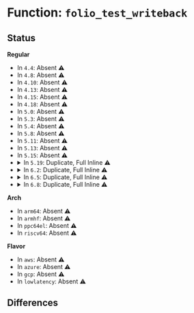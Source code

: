 # Function: <code>folio_test_writeback</code>

## Status
<b>Regular</b>
<ul>
<li>
In <code>4.4</code>: Absent ⚠️
</li>
<li>
In <code>4.8</code>: Absent ⚠️
</li>
<li>
In <code>4.10</code>: Absent ⚠️
</li>
<li>
In <code>4.13</code>: Absent ⚠️
</li>
<li>
In <code>4.15</code>: Absent ⚠️
</li>
<li>
In <code>4.18</code>: Absent ⚠️
</li>
<li>
In <code>5.0</code>: Absent ⚠️
</li>
<li>
In <code>5.3</code>: Absent ⚠️
</li>
<li>
In <code>5.4</code>: Absent ⚠️
</li>
<li>
In <code>5.8</code>: Absent ⚠️
</li>
<li>
In <code>5.11</code>: Absent ⚠️
</li>
<li>
In <code>5.13</code>: Absent ⚠️
</li>
<li>
In <code>5.15</code>: Absent ⚠️
</li>
<li>
<details>
<summary>In <code>5.19</code>: Duplicate, Full Inline ⚠️</summary>

**Collision:** Static Duplication

**Inline:** Full

**Transformation:** False

**Instances:**

```
In mm/filemap.c (ffffffff812ef46c)
Location: include/linux/page-flags.h:539
Inline: True
Inline callers:
  - mm/filemap.c:filemap_release_folio
  - mm/filemap.c:find_lock_entries
```
```
In mm/page-writeback.c (ffffffff812fcaba)
Location: include/linux/page-flags.h:539
Inline: True
Inline callers:
  - mm/page-writeback.c:folio_wait_writeback_killable
  - mm/page-writeback.c:folio_wait_writeback
```
```
In mm/readahead.c (ffffffff8130245f)
Location: include/linux/page-flags.h:539
Inline: True
```
```
In mm/truncate.c (ffffffff81307ed7)
Location: include/linux/page-flags.h:539
Inline: True
Inline callers:
  - mm/truncate.c:mapping_evict_folio
```
```
In mm/vmscan.c (ffffffff8130e30b)
Location: include/linux/page-flags.h:539
Inline: True
Inline callers:
  - mm/vmscan.c:shrink_page_list
  - mm/vmscan.c:shrink_page_list
  - mm/vmscan.c:shrink_page_list
  - mm/vmscan.c:shrink_page_list
  - mm/vmscan.c:pageout
```
```
In mm/migrate.c (ffffffff813b23c8)
Location: include/linux/page-flags.h:539
Inline: True
Inline callers:
  - mm/migrate.c:migrate_page
  - mm/migrate.c:folio_migrate_flags
```
```
In mm/memcontrol.c (ffffffff813d0799)
Location: include/linux/page-flags.h:539
Inline: True
Inline callers:
  - mm/memcontrol.c:mem_cgroup_move_account
```
```
In fs/fs-writeback.c (ffffffff814324bc)
Location: include/linux/page-flags.h:539
Inline: True
Inline callers:
  - fs/fs-writeback.c:inode_do_switch_wbs
```
```
In fs/buffer.c (ffffffff814438ed)
Location: include/linux/page-flags.h:539
Inline: True
Inline callers:
  - fs/buffer.c:try_to_free_buffers
  - fs/buffer.c:buffer_check_dirty_writeback
```
```
In fs/iomap/buffered-io.c (ffffffff8148996d)
Location: include/linux/page-flags.h:539
Inline: True
Inline callers:
  - fs/iomap/buffered-io.c:iomap_writepage_map
  - fs/iomap/buffered-io.c:iomap_invalidate_folio
  - fs/iomap/buffered-io.c:iomap_release_folio
```
```
In fs/ext4/inode.c (ffffffff814e146f)
Location: include/linux/page-flags.h:539
Inline: True
Inline callers:
  - fs/ext4/inode.c:mpage_release_unused_pages
```
</details>
</li>
<li>
<details>
<summary>In <code>6.2</code>: Duplicate, Full Inline ⚠️</summary>

**Collision:** Static Duplication

**Inline:** Full

**Transformation:** False

**Instances:**

```
In mm/filemap.c (ffffffff81359fac)
Location: include/linux/page-flags.h:518
Inline: True
Inline callers:
  - mm/filemap.c:filemap_release_folio
  - mm/filemap.c:find_lock_entries
  - mm/filemap.c:filemap_range_has_writeback
```
```
In mm/page-writeback.c (ffffffff81366e1a)
Location: include/linux/page-flags.h:518
Inline: True
Inline callers:
  - mm/page-writeback.c:folio_wait_writeback_killable
  - mm/page-writeback.c:folio_wait_writeback
```
```
In mm/readahead.c (ffffffff8136cc0f)
Location: include/linux/page-flags.h:518
Inline: True
```
```
In mm/swap.c (ffffffff81370147)
Location: include/linux/page-flags.h:518
Inline: True
Inline callers:
  - mm/swap.c:lru_deactivate_file_fn
  - mm/swap.c:lru_gen_add_folio
```
```
In mm/truncate.c (ffffffff813712d7)
Location: include/linux/page-flags.h:518
Inline: True
Inline callers:
  - mm/truncate.c:mapping_evict_folio
```
```
In mm/vmscan.c (ffffffff8138114a)
Location: include/linux/page-flags.h:518
Inline: True
Inline callers:
  - mm/vmscan.c:evict_folios
  - mm/vmscan.c:evict_folios
  - mm/vmscan.c:sort_folio
  - mm/vmscan.c:shrink_folio_list
  - mm/vmscan.c:shrink_folio_list
  - mm/vmscan.c:shrink_folio_list
  - mm/vmscan.c:shrink_folio_list
  - mm/vmscan.c:pageout
  - mm/vmscan.c:lru_gen_add_folio
```
```
In mm/memory.c (ffffffff813bc45b)
Location: include/linux/page-flags.h:518
Inline: True
Inline callers:
  - mm/memory.c:do_swap_page
```
```
In mm/mlock.c (ffffffff813c25ee)
Location: include/linux/page-flags.h:518
Inline: True
```
```
In mm/swapfile.c (ffffffff813fe607)
Location: include/linux/page-flags.h:518
Inline: True
Inline callers:
  - mm/swapfile.c:folio_free_swap
```
```
In mm/migrate.c (ffffffff81431509)
Location: include/linux/page-flags.h:518
Inline: True
Inline callers:
  - mm/migrate.c:folio_migrate_flags
```
```
In mm/huge_memory.c (ffffffff81441ba5)
Location: include/linux/page-flags.h:518
Inline: True
Inline callers:
  - mm/huge_memory.c:split_huge_page_to_list
```
```
In mm/khugepaged.c (ffffffff814499a5)
Location: include/linux/page-flags.h:518
Inline: True
Inline callers:
  - mm/khugepaged.c:collapse_file
```
```
In mm/memcontrol.c (ffffffff81455ea9)
Location: include/linux/page-flags.h:518
Inline: True
Inline callers:
  - mm/memcontrol.c:mem_cgroup_move_account
```
```
In fs/fs-writeback.c (ffffffff814c056c)
Location: include/linux/page-flags.h:518
Inline: True
Inline callers:
  - fs/fs-writeback.c:inode_do_switch_wbs
```
```
In fs/buffer.c (ffffffff814d214d)
Location: include/linux/page-flags.h:518
Inline: True
Inline callers:
  - fs/buffer.c:try_to_free_buffers
  - fs/buffer.c:buffer_check_dirty_writeback
```
```
In fs/aio.c (ffffffff814f17f5)
Location: include/linux/page-flags.h:518
Inline: True
Inline callers:
  - fs/aio.c:aio_migrate_folio
```
```
In fs/iomap/buffered-io.c (ffffffff8151d809)
Location: include/linux/page-flags.h:518
Inline: True
Inline callers:
  - fs/iomap/buffered-io.c:iomap_writepage_map
  - fs/iomap/buffered-io.c:iomap_invalidate_folio
  - fs/iomap/buffered-io.c:iomap_release_folio
```
```
In fs/ext4/inode.c (ffffffff81579cfc)
Location: include/linux/page-flags.h:518
Inline: True
Inline callers:
  - fs/ext4/inode.c:mpage_release_unused_pages
```
```
In fs/fuse/dev.c (ffffffff8161b02d)
Location: include/linux/page-flags.h:518
Inline: True
Inline callers:
  - fs/fuse/dev.c:fuse_try_move_page
```
</details>
</li>
<li>
<details>
<summary>In <code>6.5</code>: Duplicate, Full Inline ⚠️</summary>

**Collision:** Static Duplication

**Inline:** Full

**Transformation:** False

**Instances:**

```
In mm/filemap.c (ffffffff8138cafc)
Location: include/linux/page-flags.h:511
Inline: True
Inline callers:
  - mm/filemap.c:filemap_cachestat
  - mm/filemap.c:filemap_release_folio
  - mm/filemap.c:find_lock_entries
  - mm/filemap.c:filemap_range_has_writeback
```
```
In mm/page-writeback.c (ffffffff8139949a)
Location: include/linux/page-flags.h:511
Inline: True
Inline callers:
  - mm/page-writeback.c:folio_wait_writeback_killable
  - mm/page-writeback.c:folio_wait_writeback
  - mm/page-writeback.c:write_cache_pages
  - mm/page-writeback.c:write_cache_pages
```
```
In mm/readahead.c (ffffffff8139ee6f)
Location: include/linux/page-flags.h:511
Inline: True
```
```
In mm/swap.c (ffffffff813a22c7)
Location: include/linux/page-flags.h:511
Inline: True
Inline callers:
  - mm/swap.c:lru_deactivate_file_fn
  - mm/swap.c:lru_gen_add_folio
```
```
In mm/truncate.c (ffffffff813a34a7)
Location: include/linux/page-flags.h:511
Inline: True
Inline callers:
  - mm/truncate.c:mapping_evict_folio
```
```
In mm/vmscan.c (ffffffff813b24fc)
Location: include/linux/page-flags.h:511
Inline: True
Inline callers:
  - mm/vmscan.c:evict_folios
  - mm/vmscan.c:evict_folios
  - mm/vmscan.c:sort_folio
  - mm/vmscan.c:shrink_folio_list
  - mm/vmscan.c:shrink_folio_list
  - mm/vmscan.c:shrink_folio_list
  - mm/vmscan.c:shrink_folio_list
  - mm/vmscan.c:pageout
  - mm/vmscan.c:lru_gen_add_folio
```
```
In mm/compaction.c (ffffffff813daf04)
Location: include/linux/page-flags.h:511
Inline: True
Inline callers:
  - mm/compaction.c:isolate_migratepages_block
```
```
In mm/memory.c (ffffffff813f0ce1)
Location: include/linux/page-flags.h:511
Inline: True
Inline callers:
  - mm/memory.c:do_swap_page
```
```
In mm/mlock.c (ffffffff813f6f3b)
Location: include/linux/page-flags.h:511
Inline: True
```
```
In mm/swapfile.c (ffffffff8143159d)
Location: include/linux/page-flags.h:511
Inline: True
Inline callers:
  - mm/swapfile.c:folio_free_swap
```
```
In mm/migrate.c (ffffffff81468778)
Location: include/linux/page-flags.h:511
Inline: True
Inline callers:
  - mm/migrate.c:migrate_folio_unmap
  - mm/migrate.c:folio_migrate_flags
```
```
In mm/huge_memory.c (ffffffff8147754c)
Location: include/linux/page-flags.h:511
Inline: True
Inline callers:
  - mm/huge_memory.c:split_huge_page_to_list
```
```
In mm/khugepaged.c (ffffffff8147fa54)
Location: include/linux/page-flags.h:511
Inline: True
Inline callers:
  - mm/khugepaged.c:collapse_file
```
```
In mm/memcontrol.c (ffffffff8148cf7d)
Location: include/linux/page-flags.h:511
Inline: True
Inline callers:
  - mm/memcontrol.c:mem_cgroup_move_account
```
```
In fs/fs-writeback.c (ffffffff814f59bf)
Location: include/linux/page-flags.h:511
Inline: True
Inline callers:
  - fs/fs-writeback.c:inode_do_switch_wbs
```
```
In fs/buffer.c (ffffffff81509b5d)
Location: include/linux/page-flags.h:511
Inline: True
Inline callers:
  - fs/buffer.c:try_to_free_buffers
  - fs/buffer.c:__block_write_full_folio
  - fs/buffer.c:__block_write_full_folio
  - fs/buffer.c:buffer_check_dirty_writeback
```
```
In fs/mpage.c (ffffffff8150f01e)
Location: include/linux/page-flags.h:511
Inline: True
Inline callers:
  - fs/mpage.c:__mpage_writepage
```
```
In fs/aio.c (ffffffff81529685)
Location: include/linux/page-flags.h:511
Inline: True
Inline callers:
  - fs/aio.c:aio_migrate_folio
```
```
In fs/iomap/buffered-io.c (ffffffff81555aaa)
Location: include/linux/page-flags.h:511
Inline: True
Inline callers:
  - fs/iomap/buffered-io.c:iomap_writepage_map
  - fs/iomap/buffered-io.c:iomap_release_folio
```
```
In fs/ext4/inode.c (ffffffff815b5ba2)
Location: include/linux/page-flags.h:511
Inline: True
Inline callers:
  - fs/ext4/inode.c:mpage_prepare_extent_to_map
  - fs/ext4/inode.c:mpage_prepare_extent_to_map
  - fs/ext4/inode.c:mpage_release_unused_pages
```
```
In fs/ext4/move_extent.c (ffffffff815cfd03)
Location: include/linux/page-flags.h:511
Inline: True
Inline callers:
  - fs/ext4/move_extent.c:mext_page_mkuptodate
```
```
In fs/ext4/page-io.c (ffffffff815da9a9)
Location: include/linux/page-flags.h:511
Inline: True
Inline callers:
  - fs/ext4/page-io.c:ext4_bio_write_folio
```
```
In fs/fuse/dev.c (ffffffff8165319d)
Location: include/linux/page-flags.h:511
Inline: True
Inline callers:
  - fs/fuse/dev.c:fuse_try_move_page
```
</details>
</li>
<li>
<details>
<summary>In <code>6.8</code>: Duplicate, Full Inline ⚠️</summary>

**Collision:** Static Duplication

**Inline:** Full

**Transformation:** False

**Instances:**

```
In mm/filemap.c (ffffffff813b5501)
Location: include/linux/page-flags.h:513
Inline: True
Inline callers:
  - mm/filemap.c:filemap_release_folio
  - mm/filemap.c:find_lock_entries
  - mm/filemap.c:filemap_range_has_writeback
```
```
In mm/page-writeback.c (ffffffff813c329a)
Location: include/linux/page-flags.h:513
Inline: True
Inline callers:
  - mm/page-writeback.c:folio_wait_writeback_killable
  - mm/page-writeback.c:folio_wait_writeback
  - mm/page-writeback.c:write_cache_pages
  - mm/page-writeback.c:write_cache_pages
```
```
In mm/readahead.c (ffffffff813c8acf)
Location: include/linux/page-flags.h:513
Inline: True
```
```
In mm/swap.c (ffffffff813cbf40)
Location: include/linux/page-flags.h:513
Inline: True
Inline callers:
  - mm/swap.c:lru_deactivate_file_fn
  - mm/swap.c:lru_gen_add_folio
```
```
In mm/truncate.c (ffffffff813ce71b)
Location: include/linux/page-flags.h:513
Inline: True
Inline callers:
  - mm/truncate.c:mapping_evict_folio
```
```
In mm/vmscan.c (ffffffff813dbaa8)
Location: include/linux/page-flags.h:513
Inline: True
Inline callers:
  - mm/vmscan.c:evict_folios
  - mm/vmscan.c:evict_folios
  - mm/vmscan.c:sort_folio
  - mm/vmscan.c:shrink_folio_list
  - mm/vmscan.c:shrink_folio_list
  - mm/vmscan.c:shrink_folio_list
  - mm/vmscan.c:shrink_folio_list
  - mm/vmscan.c:pageout
  - mm/vmscan.c:lru_gen_add_folio
```
```
In mm/compaction.c (ffffffff81404e07)
Location: include/linux/page-flags.h:513
Inline: True
Inline callers:
  - mm/compaction.c:isolate_migratepages_block
```
```
In mm/memory.c (ffffffff814207a6)
Location: include/linux/page-flags.h:513
Inline: True
Inline callers:
  - mm/memory.c:do_swap_page
```
```
In mm/mlock.c (ffffffff81423115)
Location: include/linux/page-flags.h:513
Inline: True
```
```
In mm/swapfile.c (ffffffff8146a98d)
Location: include/linux/page-flags.h:513
Inline: True
Inline callers:
  - mm/swapfile.c:folio_free_swap
```
```
In mm/migrate.c (ffffffff81497e22)
Location: include/linux/page-flags.h:513
Inline: True
Inline callers:
  - mm/migrate.c:migrate_folio_unmap
  - mm/migrate.c:folio_migrate_flags
```
```
In mm/huge_memory.c (ffffffff814a6cbc)
Location: include/linux/page-flags.h:513
Inline: True
Inline callers:
  - mm/huge_memory.c:split_huge_page_to_list
```
```
In mm/khugepaged.c (ffffffff814ad95b)
Location: include/linux/page-flags.h:513
Inline: True
Inline callers:
  - mm/khugepaged.c:collapse_file
```
```
In mm/memcontrol.c (ffffffff814bc8b7)
Location: include/linux/page-flags.h:513
Inline: True
Inline callers:
  - mm/memcontrol.c:mem_cgroup_move_account
```
```
In fs/fs-writeback.c (ffffffff8152a0c9)
Location: include/linux/page-flags.h:513
Inline: True
Inline callers:
  - fs/fs-writeback.c:inode_do_switch_wbs
```
```
In fs/buffer.c (ffffffff8153e990)
Location: include/linux/page-flags.h:513
Inline: True
Inline callers:
  - fs/buffer.c:try_to_free_buffers
  - fs/buffer.c:__block_write_full_folio
  - fs/buffer.c:__block_write_full_folio
  - fs/buffer.c:buffer_check_dirty_writeback
```
```
In fs/mpage.c (ffffffff8154385e)
Location: include/linux/page-flags.h:513
Inline: True
Inline callers:
  - fs/mpage.c:__mpage_writepage
```
```
In fs/aio.c (ffffffff8155e555)
Location: include/linux/page-flags.h:513
Inline: True
Inline callers:
  - fs/aio.c:aio_migrate_folio
```
```
In fs/iomap/buffered-io.c (ffffffff8158bd62)
Location: include/linux/page-flags.h:513
Inline: True
Inline callers:
  - fs/iomap/buffered-io.c:iomap_writepage_map
```
```
In fs/ext4/inode.c (ffffffff815ee952)
Location: include/linux/page-flags.h:513
Inline: True
Inline callers:
  - fs/ext4/inode.c:mpage_prepare_extent_to_map
  - fs/ext4/inode.c:mpage_prepare_extent_to_map
  - fs/ext4/inode.c:mpage_release_unused_pages
```
```
In fs/ext4/move_extent.c (ffffffff81608583)
Location: include/linux/page-flags.h:513
Inline: True
Inline callers:
  - fs/ext4/move_extent.c:mext_page_mkuptodate
```
```
In fs/ext4/page-io.c (ffffffff8161316b)
Location: include/linux/page-flags.h:513
Inline: True
Inline callers:
  - fs/ext4/page-io.c:ext4_bio_write_folio
```
```
In fs/fuse/dev.c (ffffffff8168c7a1)
Location: include/linux/page-flags.h:513
Inline: True
Inline callers:
  - fs/fuse/dev.c:fuse_try_move_page
```
</details>
</li>
</ul>
<b>Arch</b>
<ul>
<li>
In <code>arm64</code>: Absent ⚠️
</li>
<li>
In <code>armhf</code>: Absent ⚠️
</li>
<li>
In <code>ppc64el</code>: Absent ⚠️
</li>
<li>
In <code>riscv64</code>: Absent ⚠️
</li>
</ul>
<b>Flavor</b>
<ul>
<li>
In <code>aws</code>: Absent ⚠️
</li>
<li>
In <code>azure</code>: Absent ⚠️
</li>
<li>
In <code>gcp</code>: Absent ⚠️
</li>
<li>
In <code>lowlatency</code>: Absent ⚠️
</li>
</ul>

## Differences
